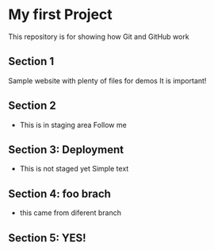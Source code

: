 # My first Project

This repository is for showing how Git and GitHub work

## Section 1

Sample website with plenty of files for demos
It is important!

## Section 2

- This is in staging area
Follow me

## Section 3: Deployment
- This is not staged yet
Simple text

## Section 4: foo brach
- this came from diferent branch

## Section 5: YES!